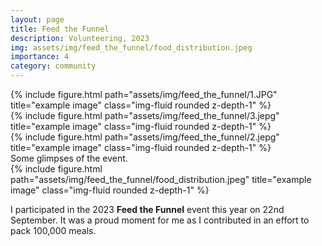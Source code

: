 ```yaml
---
layout: page
title: Feed the Funnel
description: Volunteering, 2023
img: assets/img/feed_the_funnel/food_distribution.jpeg
importance: 4
category: community
---
```


<div class="row">
    <div class="col-sm mt-3 mt-md-0">
        {% include figure.html path="assets/img/feed_the_funnel/1.JPG" title="example image" class="img-fluid rounded z-depth-1" %}
    </div>
    <div class="col-sm mt-3 mt-md-0">
        {% include figure.html path="assets/img/feed_the_funnel/3.jepg" title="example image" class="img-fluid rounded z-depth-1" %}
    </div>
    <div class="col-sm mt-3 mt-md-0">
        {% include figure.html path="assets/img/feed_the_funnel/2.jepg" title="example image" class="img-fluid rounded z-depth-1" %}
    </div>
</div>
<div class="caption">
        Some glimpses of the event. 
</div>
<div class="row">
    <div class="col-sm mt-3 mt-md-0">
        {% include figure.html path="assets/img/feed_the_funnel/food_distribution.jpeg" title="example image" class="img-fluid rounded z-depth-1" %}
    </div>
</div>
<!-- <div class="caption">
    This ima
</div> -->

I participated in the 2023 **Feed the Funnel** event this year on 22nd September. It was a proud moment for me as I contributed in an effort to pack 100,000 meals. 


